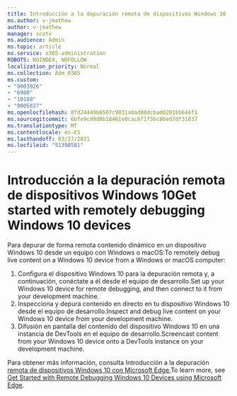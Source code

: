 ```yaml
---
title: Introducción a la depuración remota de dispositivos Windows 10
ms.author: v-jmathew
author: v-jmathew
manager: scotv
ms.audience: Admin
ms.topic: article
ms.service: o365-administration
ROBOTS: NOINDEX, NOFOLLOW
localization_priority: Normal
ms.collection: Adm_O365
ms.custom:
- "9003926"
- "6980"
- "10188"
- "9005827"
ms.openlocfilehash: 8fd24449b6507c9031a0ad88dcbad02016b644f1
ms.sourcegitcommit: 6bfe9cd9d0b18481e0cac6f1f5bc86ed7df31037
ms.translationtype: MT
ms.contentlocale: es-ES
ms.lasthandoff: 03/27/2021
ms.locfileid: "51398581"
---
```

# <a name="get-started-with-remotely-debugging-windows-10-devices"></a><span data-ttu-id="a7984-102">Introducción a la depuración remota de dispositivos Windows 10</span><span class="sxs-lookup"><span data-stu-id="a7984-102">Get started with remotely debugging Windows 10 devices</span></span>

<span data-ttu-id="a7984-103">Para depurar de forma remota contenido dinámico en un dispositivo Windows 10 desde un equipo con Windows o macOS:</span><span class="sxs-lookup"><span data-stu-id="a7984-103">To remotely debug live content on a Windows 10 device from a Windows or macOS computer:</span></span>

1. <span data-ttu-id="a7984-104">Configura el dispositivo Windows 10 para la depuración remota y, a continuación, conéctate a él desde el equipo de desarrollo.</span><span class="sxs-lookup"><span data-stu-id="a7984-104">Set up your Windows 10 device for remote debugging, and then connect to it from your development machine.</span></span>
2. <span data-ttu-id="a7984-105">Inspecciona y depura contenido en directo en tu dispositivo Windows 10 desde el equipo de desarrollo.</span><span class="sxs-lookup"><span data-stu-id="a7984-105">Inspect and debug live content on your Windows 10 device from your development machine.</span></span>
3. <span data-ttu-id="a7984-106">Difusión en pantalla del contenido del dispositivo Windows 10 en una instancia de DevTools en el equipo de desarrollo.</span><span class="sxs-lookup"><span data-stu-id="a7984-106">Screencast content from your Windows 10 device onto a DevTools instance on your development machine.</span></span>

<span data-ttu-id="a7984-107">Para obtener más información, consulta Introducción a la depuración [remota de dispositivos Windows 10 con Microsoft Edge.](https://go.microsoft.com/fwlink/?linkid=2142172)</span><span class="sxs-lookup"><span data-stu-id="a7984-107">To learn more, see [Get Started with Remote Debugging Windows 10 Devices using Microsoft Edge](https://go.microsoft.com/fwlink/?linkid=2142172).</span></span>
